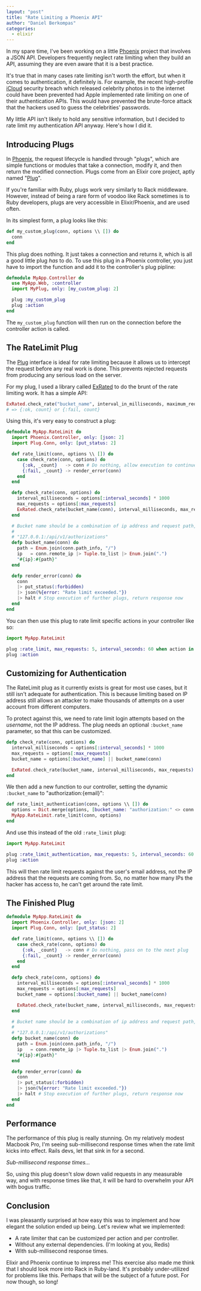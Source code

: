 ```yaml
---
layout: "post"
title: "Rate Limiting a Phoenix API"
author: "Daniel Berkompas"
categories:
  - elixir
---
```


In my spare time, I've been working on a little [Phoenix][phoenix] project that
involves a JSON API. Developers frequently neglect rate limiting when they build
an API, assuming they are even aware that it is a best practice.

It's true that in many cases rate limiting isn't worth the effort, but when it comes to
authentication, it definitely is. For example, the recent high-profile [iCloud][icloud] security
breach which released celebrity photos in to the internet could have been
prevented had Apple implemented rate limiting on one of their authentication
APIs. This would have prevented the brute-force attack that the hackers used to
guess the celebrities' passwords.

<!-- more -->

My little API isn't likely to hold any sensitive information, but I decided to
rate limit my authentication API anyway. Here's how I did it.

## Introducing Plugs

In [Phoenix][phoenix], the request lifecycle is handled through "plugs", which
are simple functions or modules that take a connection, modify it, and then
return the modified connection. Plugs come from an Elixir core project, aptly
named "[Plug][plug]".

If you're familiar with Ruby, plugs work very similarly to Rack middleware.
However, instead of being a rare form of voodoo like Rack sometimes is to Ruby
developers, plugs are very accessible in Elixir/Phoenix, and are used often.

In its simplest form, a plug looks like this:

```elixir
def my_custom_plug(conn, options \\ []) do
  conn
end
```

This plug does nothing. It just takes a connection and returns it, which is all
a good little plug _has_ to do. To use this plug in a Phoenix controller, you
just have to import the function and add it to the controller's plug pipline:

```elixir
defmodule MyApp.Controller do
  use MyApp.Web, :controller
  import MyPlug, only: [my_custom_plug: 2]

  plug :my_custom_plug
  plug :action
end
```

The `my_custom_plug` function will then run on the connection before the
controller action is called.

## The RateLimit Plug

The [Plug][plug] interface is ideal for rate limiting because it allows us to 
intercept the request before any real work is done. This prevents rejected 
requests from producing any serious load on the server.

For my plug, I used a library called [ExRated][ex_rated] to do the brunt of the
rate limiting work. It has a simple API:

```elixir
ExRated.check_rate("bucket_name", interval_in_milliseconds, maximum_requests)
# => {:ok, count} or {:fail, count}
```

Using this, it's very easy to construct a plug:

```elixir
defmodule MyApp.RateLimit do
  import Phoenix.Controller, only: [json: 2]
  import Plug.Conn, only: [put_status: 2]

  def rate_limit(conn, options \\ []) do
    case check_rate(conn, options) do
      {:ok, _count}   -> conn # Do nothing, allow execution to continue
      {:fail, _count} -> render_error(conn)
    end
  end

  defp check_rate(conn, options) do
    interval_milliseconds = options[:interval_seconds] * 1000
    max_requests = options[:max_requests]
    ExRated.check_rate(bucket_name(conn), interval_milliseconds, max_requests)
  end

  # Bucket name should be a combination of ip address and request path, like so:
  #
  # "127.0.0.1:/api/v1/authorizations"
  defp bucket_name(conn) do
    path = Enum.join(conn.path_info, "/")
    ip   = conn.remote_ip |> Tuple.to_list |> Enum.join(".")
    "#{ip}:#{path}"
  end

  defp render_error(conn) do
    conn
    |> put_status(:forbidden)
    |> json(%{error: "Rate limit exceeded."})
    |> halt # Stop execution of further plugs, return response now
  end
end
```

You can then use this plug to rate limit specific actions in your controller
like so:

```elixir
import MyApp.RateLimit

plug :rate_limit, max_requests: 5, interval_seconds: 60 when action in [:create]
plug :action
```

## Customizing for Authentication

The RateLimit plug as it currently exists is great for most use cases, but it
still isn't adequate for authentication. This is because limiting based on IP
address still allows an attacker to make thousands of attempts on a user account
from different computers.

To protect against this, we need to rate limit login attempts based on the 
_username_, not the IP address. The plug needs an optional `:bucket_name` 
parameter, so that this can be customized.

```elixir
defp check_rate(conn, options) do
  interval_milliseconds = options[:interval_seconds] * 1000
  max_requests = options[:max_requests]
  bucket_name = options[:bucket_name] || bucket_name(conn)

  ExRated.check_rate(bucket_name, interval_milliseconds, max_requests)
end
```

We then add a new function to our controller, setting the dynamic `:bucket_name`
to "authorization:{email}":

```elixir
def rate_limit_authentication(conn, options \\ []) do
  options = Dict.merge(options, [bucket_name: "authorization:" <> conn.params.email])
  MyApp.RateLimit.rate_limit(conn, options)
end
```

And use this instead of the old `:rate_limit` plug:

```elixir
import MyApp.RateLimit

plug :rate_limit_authentication, max_requests: 5, interval_seconds: 60
plug :action
```

This will then rate limit requests against the user's email address, not the IP
address that the requests are coming from. So, no matter how many IPs the hacker
has access to, he can't get around the rate limit.

## The Finished Plug

```elixir
defmodule MyApp.RateLimit do
  import Phoenix.Controller, only: [json: 2]
  import Plug.Conn, only: [put_status: 2]

  def rate_limit(conn, options \\ []) do
    case check_rate(conn, options) do
      {:ok, _count}   -> conn # Do nothing, pass on to the next plug
      {:fail, _count} -> render_error(conn)
    end
  end

  defp check_rate(conn, options) do
    interval_milliseconds = options[:interval_seconds] * 1000
    max_requests = options[:max_requests]
    bucket_name = options[:bucket_name] || bucket_name(conn)

    ExRated.check_rate(bucket_name, interval_milliseconds, max_requests)
  end

  # Bucket name should be a combination of ip address and request path, like so:
  #
  # "127.0.0.1:/api/v1/authorizations"
  defp bucket_name(conn) do
    path = Enum.join(conn.path_info, "/")
    ip   = conn.remote_ip |> Tuple.to_list |> Enum.join(".")
    "#{ip}:#{path}"
  end

  defp render_error(conn) do
    conn
    |> put_status(:forbidden)
    |> json(%{error: "Rate limit exceeded."})
    |> halt # Stop execution of further plugs, return response now
  end
end
```

## Performance

The performance of this plug is really stunning. On my relatively modest Macbook
Pro, I'm seeing sub-millisecond response times when the rate limit kicks into
effect. Rails devs, let that sink in for a second. 

_Sub-millisecond response times..._ 

So, using this plug doesn't slow down valid requests in any measurable way, and
with response times like that, it will be hard to overwhelm your API with bogus
traffic.

## Conclusion

I was pleasantly surprised at how easy this was to implement and how elegant the
solution ended up being. Let's review what we implemented:

- A rate limiter that can be customized per action and per controller.
- Without any external dependencies. (I'm looking at you, Redis)
- With sub-millisecond response times.

Elixir and Phoenix continue to impress me! This exercise also made me think that
I should look more into Rack in Ruby-land. It's probably under-utilized for 
problems like this. Perhaps that will be the subject of a future post. For now
though, so long!

[ex_rated]: http://hex.pm/packages/ex_rated
[icloud]: http://icloud.com
[plug]: https://github.com/elixir-lang/plug
[phoenix]: http://phoenixframework.org
